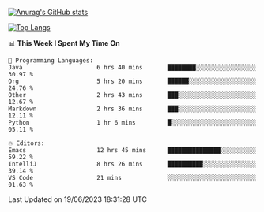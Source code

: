 [![Anurag's GitHub stats](https://github-readme-stats.vercel.app/api?username=wugouzi&count_private=true)](https://github.com/anuraghazra/github-readme-stats)

[![Top Langs](https://github-readme-stats.vercel.app/api/top-langs/?username=wugouzi&layout=compact&count_private=true&hide=html)](https://github.com/anuraghazra/github-readme-stats)

<!--START_SECTION:waka-->
📊 **This Week I Spent My Time On** 

```text
💬 Programming Languages: 
Java                     6 hrs 40 mins       ████████░░░░░░░░░░░░░░░░░   30.97 % 
Org                      5 hrs 20 mins       ██████░░░░░░░░░░░░░░░░░░░   24.76 % 
Other                    2 hrs 43 mins       ███░░░░░░░░░░░░░░░░░░░░░░   12.67 % 
Markdown                 2 hrs 36 mins       ███░░░░░░░░░░░░░░░░░░░░░░   12.11 % 
Python                   1 hr 6 mins         █░░░░░░░░░░░░░░░░░░░░░░░░   05.11 % 

🔥 Editors: 
Emacs                    12 hrs 45 mins      ███████████████░░░░░░░░░░   59.22 % 
IntelliJ                 8 hrs 26 mins       ██████████░░░░░░░░░░░░░░░   39.14 % 
VS Code                  21 mins             ░░░░░░░░░░░░░░░░░░░░░░░░░   01.63 % 
```


 Last Updated on 19/06/2023 18:31:28 UTC
<!--END_SECTION:waka-->

<!--
**wugouzi/wugouzi** is a ✨ _special_ ✨ repository because its `README.md` (this file) appears on your GitHub profile.

Here are some ideas to get you started:

- 🔭 I’m currently working on ...
- 🌱 I’m currently learning ...
- 👯 I’m looking to collaborate on ...
- 🤔 I’m looking for help with ...
- 💬 Ask me about ...
- 📫 How to reach me: ...
- 😄 Pronouns: ...
- ⚡ Fun fact: ...
-->
